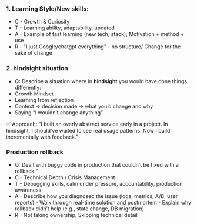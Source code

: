 ### 1. Learning Style/New skills:
- C - Growth & Curiosity 	
- T - Learning ability, adaptability, updated 	
- A - Example of fast learning (new tech, stack), Motivation + method + use	
- R - "I just Google/chatgpt everything" - no structure/ Change for the sake of change

### 2. hindsight situation 
- Q: Describe a situation where in **hindsight** you would have done things differently: 
- Growth Mindset 
- Learning from reflection 
- Context → decision made → what you’d change and why 
- Saying “I wouldn’t change anything” 

 ✅ Approach: “I built an overly abstract service early in a project. 
 In hindsight, I should’ve waited to see real usage patterns. Now I build incrementally with feedback.” 
 

### Production rollback
- Q: Dealt with buggy code in production that couldn’t be fixed with a rollback.”
- C - Technical Depth / Crisis Management
- T - Debugging skills, calm under pressure, accountability, production awareness
- A - Describe how you diagnosed the issue (logs, metrics, A/B, user reports)
        - Walk through real-time solution and postmortem
        - Explain why rollback didn’t help (e.g., state change, DB migration)
- R - Not taking ownership, Skipping technical detail














